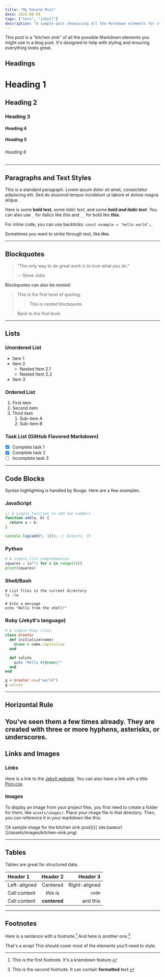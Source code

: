 ```yaml
---
title: "My Second Post"
date: 2025-08-04
tags: ["test", "jekyll"]
description: "A sample post showcasing all the Markdown elements for styling purposes. 2"
---
```


This post is a "kitchen sink" of all the possible Markdown elements you might use in a blog post. It's designed to help with styling and ensuring everything looks great.

## Headings

# Heading 1
## Heading 2
### Heading 3
#### Heading 4
##### Heading 5
###### Heading 6

---

## Paragraphs and Text Styles

This is a standard paragraph. Lorem ipsum dolor sit amet, consectetur adipiscing elit. Sed do eiusmod tempor incididunt ut labore et dolore magna aliqua.

Here is some **bold text**, some *italic text*, and some ***bold and italic text***. You can also use `_` for italics like _this_ and `__` for bold like __this__.

For inline code, you can use backticks: `const example = 'hello world';`.

Sometimes you want to strike through text, like ~~this~~.

---

## Blockquotes

> "The only way to do great work is to love what you do."
>
> -- Steve Jobs

Blockquotes can also be nested:
> This is the first level of quoting.
>
> > This is nested blockquote.
>
> Back to the first level.

---

## Lists

### Unordered List

*   Item 1
*   Item 2
    *   Nested Item 2.1
    *   Nested Item 2.2
*   Item 3

### Ordered List

1.  First item
2.  Second item
3.  Third item
    1.  Sub-item A
    2.  Sub-item B

### Task List (GitHub Flavored Markdown)

- [x] Complete task 1
- [x] Complete task 2
- [ ] Incomplete task 3

---

## Code Blocks

Syntax highlighting is handled by Rouge. Here are a few examples.

### JavaScript

```javascript
// A simple function to add two numbers
function add(a, b) {
  return a + b;
}

console.log(add(5, 10)); // Outputs: 15
```

### Python

```python
# A simple list comprehension
squares = [x**2 for x in range(10)]
print(squares)
```

### Shell/Bash

```shell
# List files in the current directory
ls -la

# Echo a message
echo "Hello from the shell!"
```

### Ruby (Jekyll's language)

```ruby
# A simple Ruby class
class Greeter
  def initialize(name)
    @name = name.capitalize
  end

  def salute
    puts "Hello #{@name}!"
  end
end

g = Greeter.new("world")
g.salute
```

---

## Horizontal Rule

You've seen them a few times already. They are created with three or more hyphens, asterisks, or underscores.
---

## Links and Images

### Links

Here is a link to the [Jekyll website](https://jekyllrb.com/). You can also have a link with a title: [Pico.css](https://picocss.com "A minimalist CSS framework").

### Images

To display an image from your project files, you first need to create a folder for them, like `assets/images/`. Place your image file in that directory. Then, you can reference it in your markdown like this:

![A sample image for the kitchen sink post]({{ site.baseurl }}/assets/images/kitchen-sink.png)

---

## Tables

Tables are great for structured data.

| Header 1     |   Header 2   |      Header 3 |
| :----------- | :----------: | ------------: |
| Left-aligned |   Centered   | Right-aligned |
| Cell content |  *this is*   |        `code` |
| Cell content | **centered** |      and this |

---

## Footnotes

Here is a sentence with a footnote.[^1] And here is another one.[^2]

[^1]: This is the first footnote. It's a kramdown feature.
[^2]: This is the second footnote. It can contain **formatted** text.

That's a wrap! This should cover most of the elements you'll need to style.
